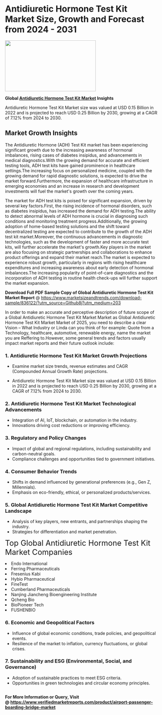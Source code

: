 <H1>Antidiuretic Hormone Test Kit Market Size, Growth and Forecast from 2024 - 2031</H1><img class="aligncenter size-medium wp-image-584254" src="https://thirdeyenews.in/wp-content/uploads/2024/09/Global-Market-Research-300x168.jpeg" alt="" width="300" height="168" /><p><strong>Global&nbsp;<a href="https://www.marketsizeandtrends.com/download-sample/836122/?utm_source=Github8j?utm_medium=203">Antidiuretic Hormone Test Kit Market</a> Insights</strong></p><p>Antidiuretic Hormone Test Kit Market size was valued at USD 0.15 Billion in 2022 and is projected to reach USD 0.25 Billion by 2030, growing at a CAGR of 7.12% from 2024 to 2030.</p><p><h2>Market Growth Insights</h2> <p>The Antidiuretic Hormone (ADH) Test Kit market has been experiencing significant growth due to the increasing awareness of hormonal imbalances, rising cases of diabetes insipidus, and advancements in medical diagnostics.With the growing demand for accurate and efficient testing tools, ADH test kits have gained prominence in healthcare settings.The increasing focus on personalized medicine, coupled with the growing demand for rapid diagnostic solutions, is expected to drive the market forward.Furthermore, the expansion of healthcare infrastructure in emerging economies and an increase in research and development investments will fuel the market's growth over the coming years.</p> <p>The market for ADH test kits is poised for significant expansion, driven by several key factors.First, the rising incidence of hormonal disorders, such as diabetes insipidus, has increased the demand for ADH testing.The ability to detect abnormal levels of ADH hormone is crucial in diagnosing such conditions and monitoring treatment progress.Additionally, the growing adoption of home-based testing solutions and the shift toward decentralized testing are expected to contribute to the growth of the ADH test kit market.Moreover, the continuous advancements in diagnostic technologies, such as the development of faster and more accurate test kits, will further accelerate the market's growth.Key players in the market are also focusing on strategic partnerships and collaborations to enhance product offerings and expand their market reach.The market is expected to experience robust growth, particularly in regions with rising healthcare expenditures and increasing awareness about early detection of hormonal imbalances.The increasing popularity of point-of-care diagnostics and the incorporation of ADH testing in routine health check-ups will further support the market expansion.<p><span class=""><strong>Download Full PDF Sample Copy of Global Antidiuretic Hormone Test Kit Market Report</strong> @ <a href="https://www.marketsizeandtrends.com/download-sample/836122/?utm_source=Github8j?utm_medium=203" target="_blank">https://www.marketsizeandtrends.com/download-sample/836122/?utm_source=Github8j?utm_medium=203</a></span></p><p>In order to make an accurate and perceptive description of future scope of a Global&nbsp;Antidiuretic Hormone Test Kit Market Market as Global&nbsp;Antidiuretic Hormone Test Kit Market Market of 2025, you need to describe a clear Vision &ndash; What Industry or Linda can you think of for example: Quote from a Technology, healthcare, automotive, renewable energy, name the market you are Reffering to.However, some general trends and factors usually impact market reports and their future outlook include:</p><h3>1.&nbsp;<strong>Antidiuretic Hormone Test Kit Market Growth Projections</strong></h3><ul><li>Examine market size trends, revenue estimates and CAGR (Compounded Annual Growth Rate) projections.</li><li><p>Antidiuretic Hormone Test Kit Market size was valued at USD 0.15 Billion in 2022 and is projected to reach USD 0.25 Billion by 2030, growing at a CAGR of 7.12% from 2024 to 2030.</p></li></ul><h3>2.&nbsp;<strong>Antidiuretic Hormone Test Kit Market Technological Advancements</strong></h3><ul><li>Integration of AI, IoT, blockchain, or automation in the industry.</li><li>Innovations driving cost reductions or improving efficiency.</li></ul><h3>3.&nbsp;<strong>Regulatory and Policy Changes</strong></h3><ul><li>Impact of global and regional regulations, including sustainability and carbon-neutral goals.</li><li>Compliance challenges and opportunities tied to government initiatives.</li></ul><h3>4.&nbsp;<strong>Consumer Behavior Trends</strong></h3><ul><li>Shifts in demand influenced by generational preferences (e.g., Gen Z, Millennials).</li><li>Emphasis on eco-friendly, ethical, or personalized products/services.</li></ul><h3>5.&nbsp;<strong>Global Antidiuretic Hormone Test Kit Market Competitive Landscape</strong></h3><ul><li>Analysis of key players, new entrants, and partnerships shaping the industry.</li><li>Strategies for differentiation and market penetration.</li></ul><p data-pm-slice="1 1 []"><span style="color: inherit; font-family: inherit; font-size: 25px;">Top Global Antidiuretic Hormone Test Kit Market Companies</span></p><div class="" data-test-id=""><p><li>Endo International</li><li> Ferring Pharmaceuticals</li><li> Fresenius Kabi</li><li> Hybio Pharmaceutical</li><li> FineTest</li><li> Cumberland Pharmaceuticals</li><li> Nanjing Jiancheng Bioengineering Institute</li><li> Qcheng Bio</li><li> BioPioneer Tech</li><li> FUSHENBIO</li></p></div><h3>6.&nbsp;<strong>Economic and Geopolitical Factors</strong></h3><ul><li>Influence of global economic conditions, trade policies, and geopolitical events.</li><li>Resilience of the market to inflation, currency fluctuations, or global crises.</li></ul><h3>7.&nbsp;<strong>Sustainability and ESG (Environmental, Social, and Governance)</strong></h3><ul><li>Adoption of sustainable practices to meet ESG criteria.</li><li>Opportunities in green technologies and circular economy principles.</li></ul><h2><strong style="font-size: 14px;">For More Information or Query, Visit @&nbsp;</strong><a style="background-color: #ffffff; font-size: 14px;" href="https://www.marketsizeandtrends.com/report/antidiuretic-hormone-test-kit-market/" target="_blank">https://www.verifiedmarketreports.com/product/airport-passenger-boarding-bridge-market</a></h2>